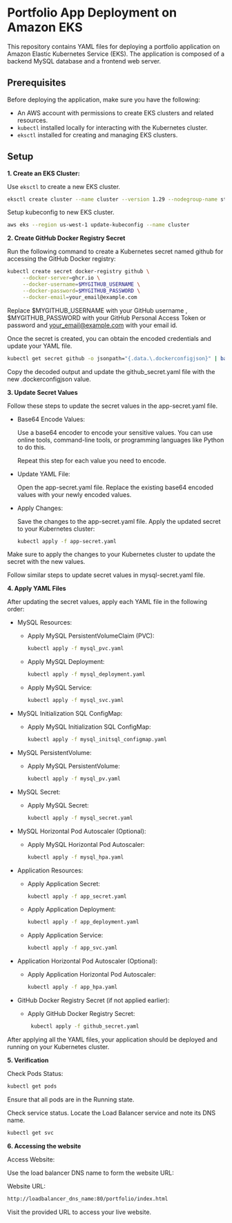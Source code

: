 # Portfolio App Deployment on Amazon EKS

This repository contains YAML files for deploying a portfolio application on Amazon Elastic Kubernetes Service (EKS). The application is composed of a backend MySQL database and a frontend web server.

## Prerequisites

Before deploying the application, make sure you have the following:

- An AWS account with permissions to create EKS clusters and related resources.
- `kubectl` installed locally for interacting with the Kubernetes cluster.
- `eksctl` installed for creating and managing EKS clusters.

## Setup

**1. Create an EKS Cluster:**

   Use `eksctl` to create a new EKS cluster.
   ```bash
   eksctl create cluster --name cluster --version 1.29 --nodegroup-name standard-workers --node-type t2.large --nodes 1 --nodes-min 1 --nodes-max 1 --region=us-west-1
   ```
   Setup kubeconfig to new EKS cluster.
   ```bash
   aws eks --region us-west-1 update-kubeconfig --name cluster
   ```

**2. Create GitHub Docker Registry Secret**

   Run the following command to create a Kubernetes secret named github for accessing the GitHub Docker registry:
   ```bash
   kubectl create secret docker-registry github \
        --docker-server=ghcr.io \
        --docker-username=$MYGITHUB_USERNAME \
        --docker-password=$MYGITHUB_PASSWORD \
        --docker-email=your_email@example.com
   ```

   Replace $MYGITHUB_USERNAME with your GitHub username , $MYGITHUB_PASSWORD with your GitHub Personal Access Token or password and your_email@example.com with your email id.

   Once the secret is created, you can obtain the encoded credentials and update your YAML file.

   ```bash
   kubectl get secret github -o jsonpath="{.data.\.dockerconfigjson}" | base64 --decode
   ```

   Copy the decoded output and update the github_secret.yaml file with the new .dockerconfigjson value.
   
**3. Update Secret Values**

   Follow these steps to update the secret values in the app-secret.yaml file.
    
   * Base64 Encode Values:
    
       Use a base64 encoder to encode your sensitive values. You can use online tools, command-line tools, or programming languages like Python to do this.
    
       Repeat this step for each value you need to encode.
    
  * Update YAML File:
    
       Open the app-secret.yaml file.
       Replace the existing base64 encoded values with your newly encoded values.
    
  * Apply Changes:
    
       Save the changes to the app-secret.yaml file.
       Apply the updated secret to your Kubernetes cluster:
      
       ```bash
       kubectl apply -f app-secret.yaml
       ```
   Make sure to apply the changes to your Kubernetes cluster to update the secret with the new values.

Follow similar steps to update secret values in mysql-secret.yaml file.

**4. Apply YAML Files**

After updating the secret values, apply each YAML file in the following order:

- MySQL Resources:

  - Apply MySQL PersistentVolumeClaim (PVC):
    ```bash
    kubectl apply -f mysql_pvc.yaml
  
  - Apply MySQL Deployment:
    ```bash
    kubectl apply -f mysql_deployment.yaml

  - Apply MySQL Service:
     ```bash
     kubectl apply -f mysql_svc.yaml

- MySQL Initialization SQL ConfigMap:
   - Apply MySQL Initialization SQL ConfigMap:
     ```bash
     kubectl apply -f mysql_initsql_configmap.yaml
     
- MySQL PersistentVolume:
  - Apply MySQL PersistentVolume:
    ```bash
    kubectl apply -f mysql_pv.yaml

- MySQL Secret:
   - Apply MySQL Secret:
     ```bash
     kubectl apply -f mysql_secret.yaml
     
- MySQL Horizontal Pod Autoscaler (Optional):
   - Apply MySQL Horizontal Pod Autoscaler:
     ```bash
     kubectl apply -f mysql_hpa.yaml

- Application Resources:
   - Apply Application Secret:
     ```bash
     kubectl apply -f app_secret.yaml

   - Apply Application Deployment:
     ```bash
     kubectl apply -f app_deployment.yaml

   - Apply Application Service:
     ```bash
     kubectl apply -f app_svc.yaml

- Application Horizontal Pod Autoscaler (Optional):
   - Apply Application Horizontal Pod Autoscaler:
     ```bash
     kubectl apply -f app_hpa.yaml
     
- GitHub Docker Registry Secret (if not applied earlier):
   - Apply GitHub Docker Registry Secret:
     ```bash
      kubectl apply -f github_secret.yaml

After applying all the YAML files, your application should be deployed and running on your Kubernetes cluster.

**5. Verification**

Check Pods Status:
```bash
kubectl get pods
```
Ensure that all pods are in the Running state.

Check service status. Locate the Load Balancer service and note its DNS name.
```bash
kubectl get svc
```

**6. Accessing the website**
   
Access Website:

Use the load balancer DNS name to form the website URL:

Website URL: 
```bash
http://loadbalancer_dns_name:80/portfolio/index.html
```
Visit the provided URL to access your live website.

